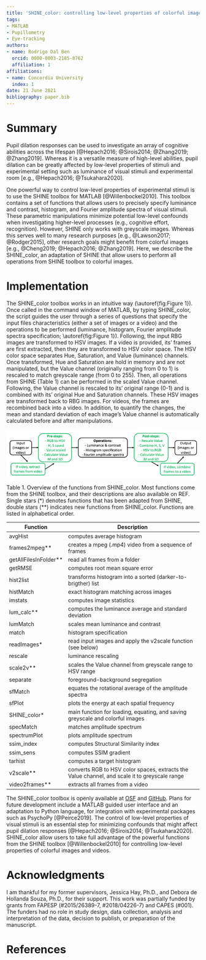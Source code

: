 ```yaml
---
title: 'SHINE_color: controlling low-level properties of colorful images'
tags:
- MATLAB
- Pupillometry
- Eye-tracking
authors:
- name: Rodrigo Dal Ben
  orcid: 0000-0003-2185-8762
  affiliation: 1
affiliations:
- name: Concordia University
  index: 1
date: 21 June 2021
bibliography: paper.bib
---
```


# Summary

Pupil dilation responses can be used to investigate an array of cognitive abilities across the lifespan [@Hepach2016; @Sirois2014; @Zhang2019; @Zhang2019]. Whereas it is a versatile measure of high-level abilities, pupil dilation can be greatly affected by low-level properties of stimuli and experimental setting such as luminance of visual stimuli and experimental room [e.g., @Hepach2016; @Tsukahara2020].

One powerful way to control low-level properties of experimental stimuli is to use the SHINE toolbox for MATLAB [@Willenbockel2010]. This toolbox contains a set of functions that allows users to precisely specify luminance and contrast, histogram, and Fourier amplitude spectra of visual stimuli. These parametric manipulations minimize potential low-level confounds when investigating higher-level processes (e.g., cognitive effort, recognition). However, SHINE only works with greyscale images. Whereas this serves well to many research purposes [e.g., @Lawson2017; @Rodger2015], other research goals might benefit from colorful images [e.g., @Cheng2019; @Hepach2016; @Zhang2019]. Here, we describe the SHINE_color, an adaptation of SHINE that allow users to perform all operations from SHINE toolbox to colorful images.

# Implementation

The SHINE_color toolbox works in an intuitive way (\autoref{fig:Figure 1}). Once called in the command window of MATLAB, by typing SHINE_color, the script guides the user through a series of questions that specify the input files characteristics (either a set of images or a video) and the operations to be performed (luminance, histogram, Fourier amplitude spectra specification; \autoref{fig:Figure 1}). Following, the input RBG images are transformed to HSV images. If a video is provided, its’ frames are first extracted, then they are transformed to HSV color space. The HSV color space separates Hue, Saturation, and Value (luminance) channels. Once transformed, Hue and Saturation are hold in memory and are not manipulated, but the Value channel (originally ranging from 0 to 1) is rescaled to match greyscale range (from 0 to 255). Then, all operations from SHINE (Table 1) can be performed in the scaled Value channel. Following, the Value channel is rescaled to its’ original range (0-1) and is combined with its’ original Hue and Saturation channels. These HSV images are transformed back to RBG images. For videos, the frames are recombined back into a video. In addition, to quantify the changes, the mean and standard deviation of each image’s Value channel is automatically calculated before and after manipulations.

![SHINE_color workflow. Green boxes are adaptations that allow SHINE operations to be performed on colorful images.\label{fig:Figure 1}](fig1.png)


Table 1. Overview of the functions from SHINE_color. Most functions come from the SHINE toolbox, and their descriptions are also available on REF. Single stars (\*) denotes functions that has been adapted from SHINE, double stars (\**) indicates new functions from SHINE_color. Functions are listed in alphabetical order.

|     Function                 |     Description                                                                                        |
|------------------------------|--------------------------------------------------------------------------------------------------------|
|     avgHist                  |     computes average   histogram                                                                       |
|     frames2mpeg**            |     creates a mpeg   (.mp4) video from a sequence of frames                                            |
|     getAllFilesInFolder**    |     read all frames   from a folder                                                                    |
|     getRMSE                  |     computes root mean   square error                                                                  |
|     hist2list                |     transforms   histogram into a sorted (darker-to-brigther) list                                     |
|     histMatch                |     exact histogram   matching across images                                                           |
|     imstats                  |     computes image   statistics                                                                        |
|     lum_calc**               |     computes the   luminance average and standard deviation                                            |
|     lumMatch                 |     scales mean   luminance and contrast                                                               |
|     match                    |     histogram   specification                                                                          |
|     readImages*              |     read input images   and apply the v2scale function (see below)                                     |
|     rescale                  |     luminance rescaling                                                                                |
|     scale2v**                |     scales the Value   channel from greyscale range to HSV range                                       |
|     separate                 |     foreground-background   segregation                                                                |
|     sfMatch                  |     equates the   rotational average of the amplitude spectra                                          |
|     sfPlot                   |     plots the energy at   each spatial frequency                                                       |
|     SHINE_color*             |     main function for   loading, equating, and saving greyscale and colorful images                    |
|     specMatch                |     matches amplitude   spectrum                                                                       |
|     spectrumPlot             |     plots amplitude   spectrum                                                                         |
|     ssim_index               |     computes Structural   Similarity index                                                             |
|     ssim_sens                |     computes SSIM   gradient                                                                           |
|     tarhist                  |     computes a target   histogram                                                                      |
|     v2scale**                |     converts RGB to HSV   color spaces, extracts the Value channel, and scale it to greyscale range    |
|     video2frames**           |     extracts all frames   from a video                                                                 |


The SHINE_color toolbox is openly available at [OSF](https://osf.io/auzjy/) and [GitHub](https://github.com/RodDalBen/SHINE_color). Plans for future development include a MATLAB guided user interface and an adaptation to Python language, for integration with experimental packages such as PsychoPy [@Peirce2019]. The control of low-level properties of visual stimuli is an essential step for minimizing confounds that might affect pupil dilation responses [@Hepach2016; @Sirois2014; @Tsukahara2020]. SHINE_color allow users to take full advantage of the powerful functions from the SHINE toolbox [@Willenbockel2010] for controlling low-level properties of colorful images and videos.

# Acknowledgments

I am thankful for my former supervisors, Jessica Hay, Ph.D., and Debora de Hollanda Souza, Ph.D., for their support. This work was partially funded by grants from FAPESP (#2015/26389-7, #2018/04226-7) and CAPES (\#001). The funders had no role in study design, data collection, analysis and interpretation of the data, decision to publish, or preparation of the manuscript.

# References
